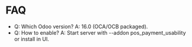 # FAQ

- Q: Which Odoo version? A: 16.0 (OCA/OCB packaged).
- Q: How to enable? A: Start server with --addon pos_payment_usability or install in UI.

